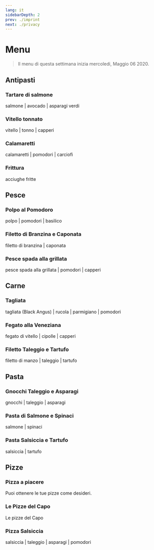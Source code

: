 ```yaml
---
lang: it
sidebarDepth: 2
prev: ./imprint
next: ./privacy
---
```


# Menu

> Il menu di questa settimana inizia mercoledi, Maggio 06 2020.

## Antipasti

<ElementUiCarousel/>

### Tartare di salmone

salmone | avocado | asparagi verdi

### Vitello tonnato

vitello | tonno | capperi

### Calamaretti

calamaretti | pomodori | carciofi

### Frittura

acciughe fritte

## Pesce

### Polpo al Pomodoro

polpo | pomodori | basilico

### Filetto di Branzina e Caponata

filetto di branzina | caponata

### Pesce spada alla grillata

pesce spada alla grillata | pomodori | capperi

## Carne

### Tagliata

tagliata (Black Angus) | rucola | parmigiano | pomodori

### Fegato alla Veneziana

fegato di vitello | cipolle | capperi

### Filetto Taleggio e Tartufo

filetto di manzo | taleggio | tartufo

## Pasta

### Gnocchi Taleggio e Asparagi

gnocchi | taleggio | asparagi

### Pasta di Salmone e Spinaci

salmone | spinaci

### Pasta Salsiccia e Tartufo

salsiccia | tartufo

## Pizze

### Pizza a piacere

Puoi ottenere le tue pizze come desideri.

### Le Pizze del Capo

Le pizze del Capo

### Pizza Salsiccia

salsiccia | taleggio | asparagi | pomodori
